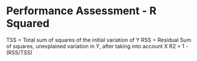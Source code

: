 # Performance Assessment - R Squared 
TSS = Total sum of squares of the initial variation of Y 
RSS = Residual Sum of squares, unexplained variation in Y, after taking into account X
R2 = 1 - (RSS/TSS)